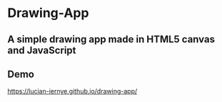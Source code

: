 # Drawing-App

## A simple drawing app made in HTML5 canvas and JavaScript

## Demo
https://lucian-iernye.github.io/drawing-app/
